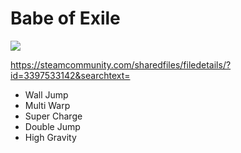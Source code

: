 # Babe of Exile

![](https://images.steamusercontent.com/ugc/54703869598498041/73AF377D71CD73415893F05A8B9A61B594C2BEC7/)

https://steamcommunity.com/sharedfiles/filedetails/?id=3397533142&searchtext=

- Wall Jump
- Multi Warp
- Super Charge
- Double Jump
- High Gravity

